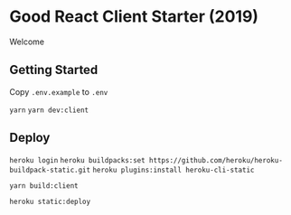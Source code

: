# Good React Client Starter (2019)

Welcome

## Getting Started

Copy `.env.example` to `.env`

`yarn`
`yarn dev:client`

## Deploy

`heroku login`
`heroku buildpacks:set https://github.com/heroku/heroku-buildpack-static.git`
`heroku plugins:install heroku-cli-static`

`yarn build:client`
<!-- `yarn heroku:deploy` -->
`heroku static:deploy`